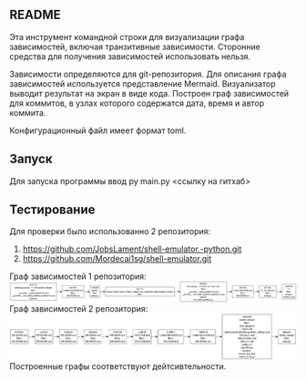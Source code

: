 ## README

Эта инструмент командной строки для визуализации графа 
зависимостей, включая транзитивные зависимости. Сторонние средства для 
получения зависимостей использовать нельзя.

Зависимости определяются для git-репозитория. Для описания графа 
зависимостей используется представление Mermaid. Визуализатор
выводит результат на экран в виде кода. Построен граф зависимостей для коммитов, в узлах которого содержатся
дата, время и автор коммита. 

Конфигурационный файл имеет формат toml.

## Запуск
Для запуска программы ввод py main.py <cсылку на гитхаб>

## Тестирование
Для проверки было использованно 2 репозитория:

1. https://github.com/JobsLament/shell-emulator.-python.git
2. https://github.com/Mordecai1sg/shell-emulator.git

Граф зависимостей 1 репозитория:
![](Графзависимостей.png.png)
Граф зависимостей 2 репозитория:
![](Графзависимостей2.png.png)
Построенные графы соответствуют дейтсивтельности.
